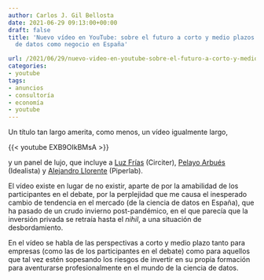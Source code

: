 ```yaml
---
author: Carlos J. Gil Bellosta
date: 2021-06-29 09:13:00+00:00
draft: false
title: 'Nuevo vídeo en YouTube: sobre el futuro a corto y medio plazos de la ciencia
  de datos como negocio en España'

url: /2021/06/29/nuevo-video-en-youtube-sobre-el-futuro-a-corto-y-medio-plazos-de-la-ciencia-de-datos-como-negocio-en-espana/
categories:
- youtube
tags:
- anuncios
- consultoría
- economía
- youtube
---
```


Un título tan largo amerita, como menos, un vídeo igualmente largo,

{{< youtube EXB9OIkBMsA >}}

y un panel de lujo, que incluye a [Luz Frías](https://twitter.com/koldLight) (Circiter), [Pelayo Arbués](https://twitter.com/pelayoarbues) (Idealista) y [Alejandro Llorente](https://twitter.com/llorentealex) (Piperlab).

El vídeo existe en lugar de no existir, aparte de por la amabilidad de los participantes en el debate, por la perplejidad que me causa el inesperado cambio de tendencia en el mercado (de la ciencia de datos en España), que ha pasado de un crudo invierno post-pandémico, en el que parecía que la inversión privada se retraía hasta el _nihil_, a una situación de desbordamiento.

En el vídeo se habla de las perspectivas a corto y medio plazo tanto para empresas (como las de los participantes en el debate) como para aquellos que tal vez estén sopesando los riesgos de invertir en su propia formación para aventurarse profesionalmente en el mundo de la ciencia de datos.



